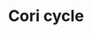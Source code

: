 ---
annotations:
- id: PW:0000033
  parent: classic metabolic pathway
  type: Pathway Ontology
  value: energy metabolic pathway
authors:
- Ersaxton
- AlexanderPico
- MaintBot
- Khanspers
- Mkutmon
- MartijnVanIersel
- Egonw
- Zari
- DeSl
- Eweitz
citedin:
- link: PMC9114474
  title: Low Cancer Incidence in Naked Mole-Rats May Be Related to Their Inability
    to Express the Warburg Effect (2022)
- link: PMC8751594
  title: DNA methylation of ARHGAP30 is negatively associated with ARHGAP30 expression
    in lung adenocarcinoma, which reduces tumor immunity and is detrimental to patient
    survival (2021)
- link: PMC9621138
  title: CD200 ectodomain shedding into the tumor microenvironment leads to NK cell
    dysfunction and apoptosis (2022)
- link: PMC11726005
  title: Identification of a global gene expression signature associated with the
    genetic risk of catastrophic fracture in iPSC‐derived osteoblasts from Thoroughbred
    horses (2025)
- link: PMC9785216
  title: Comparative RNA-Sequencing Analysis Reveals High Complexity and Heterogeneity
    of Transcriptomic and Immune Profiles in Hepatocellular Carcinoma Tumors of Viral
    (HBV, HCV) and Non-Viral Etiology (2022)
communities: []
description: 'The Cori cycle is also known as the Lactic acid cycle, and refers to
  the metabolic process in which lactate produced by anaerobic glycolysis in the muscles
  is transported to the liver where it is converted to glucose, which then returns
  to the muscles and is metabolized back to lactate. It was discovered by Carl Ferdinand
  Cori and Gerty Cori.  Muscular activity requires ATP, which is provided by the breakdown
  of glycogen in the skeletal muscles.  During glycogenolysis, the breakdown of glycogen
  produces glucose in the form of glucose-1-phosphate (G-1-P), which is then converted
  to G-6-P by phosphoglucomutase.  G-6-P is fed into glycolysis, a process that provides
  ATP to the muscle cells as an energy source. It can also go into the pentose phosphate
  pathway if G-6-P concentration is high.  During muscular activity, ATP stores need
  to be constantly replenished. When the oxygen supply is sufficient, this energy
  comes from feeding pyruvate (from glycolysis), to the Krebs cycle.   When the oxygen
  supply is insufficient, for example during intense muscular activity, energy must
  be released through anaerobic metabolism.  During lactic acid fermentation, lactate
  dehydrogenase converts pyruvate to lactate. Fermentation regenerates NAD+, maintaining
  the NAD+ concentration so that additional glycolysis reactions can occur. The fermentation
  step oxidizes the NADH produced by glycolysis back to NAD+, transferring two electrons
  from NADH to reduce pyruvate into lactate. Lactacte produced by anaerobic fermentation
  does not accumulate inside the muscle cells, instead it is taken up by the liver,
  which initiates the other half of the Cori cycle. In the liver, gluconeogenesis
  reverses both glycolysis and fermentation by converting lactate first into pyruvate,
  and finally back to glucose. The glucose is supplied to the muscles through the
  bloodstream and is ready to be fed into further glycolysis reactions. If muscle
  activity has stopped, the glucose is used to replenish the supplies of glycogen
  through glycogenesis.  The glycolysis part of the cycle produces 2 ATP molecules
  at a cost of 6 ATP molecules consumed in the gluconeogenesis part. Each iteration
  of the cycle must be maintained by a net consumption of 4 ATP molecules. Therefor,
  the cycle cannot be sustained indefinitely. The Cori cycle shifts the metabolic
  burden from the muscles to the liver.  Source: Adapted from [Wikipedia](https://en.wikipedia.org/wiki/Cori_cycle).  Proteins
  on this pathway have targeted assays available via the [CPTAC Assay Portal](https://assays.cancer.gov/available_assays?wp_id=WP1946).'
last-edited: 2025-07-09
ndex: 67b302d9-8b63-11eb-9e72-0ac135e8bacf
organisms:
- Homo sapiens
redirect_from:
- /index.php/Pathway:WP1946
- /instance/WP1946
- /instance/WP1946_r139861
revision: r139861
schema-jsonld:
- '@context': https://schema.org/
  '@id': https://wikipathways.github.io/pathways/WP1946.html
  '@type': Dataset
  creator:
    '@type': Organization
    name: WikiPathways
  description: 'The Cori cycle is also known as the Lactic acid cycle, and refers
    to the metabolic process in which lactate produced by anaerobic glycolysis in
    the muscles is transported to the liver where it is converted to glucose, which
    then returns to the muscles and is metabolized back to lactate. It was discovered
    by Carl Ferdinand Cori and Gerty Cori.  Muscular activity requires ATP, which
    is provided by the breakdown of glycogen in the skeletal muscles.  During glycogenolysis,
    the breakdown of glycogen produces glucose in the form of glucose-1-phosphate
    (G-1-P), which is then converted to G-6-P by phosphoglucomutase.  G-6-P is fed
    into glycolysis, a process that provides ATP to the muscle cells as an energy
    source. It can also go into the pentose phosphate pathway if G-6-P concentration
    is high.  During muscular activity, ATP stores need to be constantly replenished.
    When the oxygen supply is sufficient, this energy comes from feeding pyruvate
    (from glycolysis), to the Krebs cycle.   When the oxygen supply is insufficient,
    for example during intense muscular activity, energy must be released through
    anaerobic metabolism.  During lactic acid fermentation, lactate dehydrogenase
    converts pyruvate to lactate. Fermentation regenerates NAD+, maintaining the NAD+
    concentration so that additional glycolysis reactions can occur. The fermentation
    step oxidizes the NADH produced by glycolysis back to NAD+, transferring two electrons
    from NADH to reduce pyruvate into lactate. Lactacte produced by anaerobic fermentation
    does not accumulate inside the muscle cells, instead it is taken up by the liver,
    which initiates the other half of the Cori cycle. In the liver, gluconeogenesis
    reverses both glycolysis and fermentation by converting lactate first into pyruvate,
    and finally back to glucose. The glucose is supplied to the muscles through the
    bloodstream and is ready to be fed into further glycolysis reactions. If muscle
    activity has stopped, the glucose is used to replenish the supplies of glycogen
    through glycogenesis.  The glycolysis part of the cycle produces 2 ATP molecules
    at a cost of 6 ATP molecules consumed in the gluconeogenesis part. Each iteration
    of the cycle must be maintained by a net consumption of 4 ATP molecules. Therefor,
    the cycle cannot be sustained indefinitely. The Cori cycle shifts the metabolic
    burden from the muscles to the liver.  Source: Adapted from [Wikipedia](https://en.wikipedia.org/wiki/Cori_cycle).  Proteins
    on this pathway have targeted assays available via the [CPTAC Assay Portal](https://assays.cancer.gov/available_assays?wp_id=WP1946).'
  keywords:
  - 1,3-biphosphoglycerate
  - 2-phosphoglycerate(3-)
  - 3-Phosphoglycerate
  - '6-Phosphogluconolactone '
  - 6P Gluconate DH
  - 6P gluconate
  - ADP
  - ALDOA
  - ATP
  - Alanine
  - D-Fructose-6-phosphate
  - DHAP
  - Enolase
  - Epimerase
  - Fructose 1,6-bisphosphate
  - Fructose 6P
  - G3P
  - G6P
  - G6PD
  - GAPDH
  - GPI
  - GPT
  - Gluconolactonase
  - Glucose
  - Glycogen
  - Hexokinase
  - H₂O
  - Insulin
  - Isomerase
  - LDHA
  - Lactate
  - NAD+
  - NADH
  - PFKP
  - PGAM1
  - PGK1
  - PGK2
  - Phosphoenol Pyruvate
  - Pyruvate
  - Pyruvate Kinase
  - Ribose
  - SLC2A1
  - SLC2A2
  - SLC2A4
  - Sedoheptulose
  - TALDO1
  - TPI1
  - Transketolase
  - Xylulose
  - erythroses
  - ribulose
  license: CC0
  name: Cori cycle
seo: CreativeWork
title: Cori cycle
wpid: WP1946
---